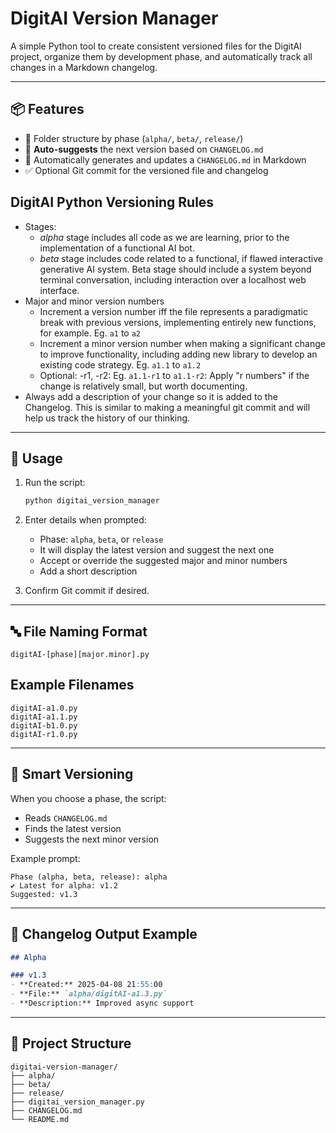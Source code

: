 # DigitAI Version Manager

A simple Python tool to create consistent versioned files for the DigitAI project, organize them by development phase, and automatically track all changes in a Markdown changelog.

---

## 📦 Features
- 📁 Folder structure by phase (`alpha/`, `beta/`, `release/`)
- 🧠 **Auto-suggests** the next version based on `CHANGELOG.md`
- 📓 Automatically generates and updates a `CHANGELOG.md` in Markdown
- ✅ Optional Git commit for the versioned file and changelog

## DigitAI Python Versioning Rules
* Stages: 
    * *alpha* stage includes all code as we are learning, prior to the implementation of a functional AI bot.
    * *beta* stage includes code related to a functional, if flawed interactive generative AI system. Beta stage should include a system beyond terminal conversation, including interaction over a localhost web interface.
* Major and minor version numbers
    * Increment a version number iff the file represents a paradigmatic break with previous versions, implementing entirely new functions, for example. Eg. `a1` to `a2`
    * Increment a minor version number when making a significant change to improve functionality, including adding new library to develop an existing code strategy. Eg. `a1.1` to `a1.2`
    * Optional: -r1, -r2: Eg. `a1.1-r1` to `a1.1-r2`: Apply "r numbers" if the change is relatively small, but worth documenting.
* Always add a description of your change so it is added to the Changelog. This is similar to making a meaningful git commit and will help us track the history of our thinking.

---

## 🚀 Usage

1. Run the script:
   ```bash
   python digitai_version_manager
   ```

2. Enter details when prompted:
   - Phase: `alpha`, `beta`, or `release`
   - It will display the latest version and suggest the next one
   - Accept or override the suggested major and minor numbers
   - Add a short description

3. Confirm Git commit if desired.

---

## 🔤 File Naming Format
```
digitAI-[phase][major.minor].py
```

## Example Filenames
```
digitAI-a1.0.py
digitAI-a1.1.py
digitAI-b1.0.py
digitAI-r1.0.py
```

---

## 🧠 Smart Versioning

When you choose a phase, the script:
- Reads `CHANGELOG.md`
- Finds the latest version
- Suggests the next minor version

Example prompt:
```
Phase (alpha, beta, release): alpha
✔️ Latest for alpha: v1.2
Suggested: v1.3
```

---

## 📘 Changelog Output Example
```markdown
## Alpha

### v1.3
- **Created:** 2025-04-08 21:55:00  
- **File:** `alpha/digitAI-a1.3.py`  
- **Description:** Improved async support
```

---

## 📂 Project Structure
```
digitai-version-manager/
├── alpha/
├── beta/
├── release/
├── digitai_version_manager.py
├── CHANGELOG.md
└── README.md
```
